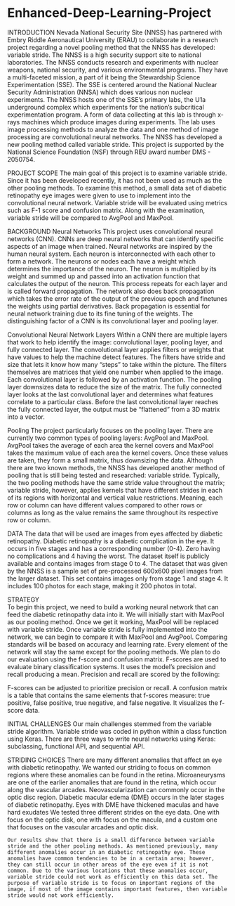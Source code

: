 # Enhanced-Deep-Learning-Project

 

INTRODUCTION 
Nevada National Security Site (NNSS) has partnered with Embry Riddle Aeronautical University (ERAU) to collaborate in a research project regarding a novel pooling method that the NNSS has developed: variable stride. The NNSS is a high security support site to national laboratories. The NNSS conducts research and experiments with nuclear weapons, national security, and various environmental programs. They have a multi-faceted mission, a part of it being the Stewardship Science Experimentation (SSE). The SSE is centered around the National Nuclear Security Administration (NNSA) which does various non nuclear experiments. The NNSS hosts one of the SSE’s primary labs, the U1a underground complex which experiments for the nation’s subcritical experimentation program. A form of data collecting at this lab is through x-rays machines which produce images during experiments. The lab uses image processing methods to analyze the data and one method of image processing are convolutional neural networks. The NNSS has developed a new pooling method called variable stride. This project is supported by the National Science Foundation (NSF) through REU award number DMS - 2050754. 
 
PROJECT SCOPE
 The main goal of this project is to examine variable stride. Since it has been developed recently, it has not been used as much as the other pooling methods. To examine this method, a small data set of diabetic retinopathy eye images were given to use to implement into the convolutional neural network. Variable stride will be evaluated using metrics such as F-1 score and confusion matrix. Along with the examination, variable stride will be compared to AvgPool and MaxPool.
 
BACKGROUND
Neural Networks 
This project uses convolutional neural networks (CNN). CNNs are deep neural networks that can identify specific aspects of an image when trained. Neural networks are inspired by the human neural system. Each neuron is interconnected with each other to form a network. The neurons or nodes each have a weight which determines the importance of the neuron. The neuron is multiplied by its weight and summed up and passed into an activation function that calculates the output of the neuron. This process repeats for each layer and is called forward propagation. The network also does back propagation which takes the error rate of the output of the previous epoch and finetunes the weights using partial derivatives. Back propagation is essential for neural network training due to its fine tuning of the weights. The distinguishing factor of a CNN is its convolutional layer and pooling layer.


Convolutional Neural Network Layers
Within a CNN there are multiple layers that work to help identify the image: convolutional layer, pooling layer, and fully connected layer. The convolutional layer applies filters or weights that have values to help the machine detect features. The filters have stride and size that lets it know how many “steps” to take within the picture. The filters themselves are matrices that yield one number when applied to the image. Each convolutional layer is followed by an activation function. The pooling layer downsizes data to reduce the size of the matrix. The fully connected layer looks at the last convolutional layer and determines what features correlate to a particular class. Before the last convolutional layer reaches the fully connected layer, the output must be “flattened” from a 3D matrix into a vector.  
 
Pooling
The project particularly focuses on the pooling layer. There are currently two common types of pooling layers: AvgPool and MaxPool. AvgPool takes the average of each area the kernel covers and MaxPool takes the maximum value of each area the kernel covers. Once these values are taken, they form a small matrix, thus downsizing the data. Although there are two known methods, the NNSS has developed another method of pooling that is still being tested and researched: variable stride. Typically, the two pooling methods have the same stride value throughout the matrix; variable stride, however, applies kernels that have different strides in each of its regions with horizontal and vertical value restrictions. Meaning, each row or column can have different values compared to other rows or columns as long as the value remains the same throughout its respective row or column.
 

 

DATA 
The data that will be used are images from eyes affected by diabetic retinopathy. Diabetic retinopathy is a diabetic complication in the eye. It occurs in five stages and has a corresponding number (0-4). Zero having no complications and 4 having the worst. The dataset itself is publicly available and contains images from stage 0 to 4. The dataset that was given by the NNSS is a sample set of pre-processed 600x600 pixel images from the larger dataset. This set contains images only from stage 1 and stage 4. It includes 100 photos for each stage, making it 200 photos in total. 
 
                  

STRATEGY  
To begin this project, we need to build a working neural network that can feed the diabetic retinopathy data into it. We will initially start with MaxPool as our pooling method. Once we get it working,  MaxPool will be replaced with variable stride. Once variable stride is fully implemented into the network, we can begin to compare it with MaxPool and AvgPool. Comparing standards will be based on accuracy and learning rate. Every element of the network will stay the same except for the pooling methods. 
We plan to do our evaluation using the f-score and confusion matrix. F-scores are used to evaluate binary classification systems. It uses the model’s precision and recall producing a mean. Precision and recall are scored by the following: 
 
F-scores can be adjusted to prioritize precision or recall. A confusion matrix is a table that contains the same elements that f-scores measure: true positive, false positive, true negative, and false negative. It visualizes the f-score data. 
      
INITIAL CHALLENGES
Our main challenges stemmed from the variable stride algorithm. Variable stride was coded in python within a class function using Keras. There are three ways to write neural networks using Keras: subclassing, functional API, and sequential API. 

STRIDING CHOICES
 There are many different anomalies that affect an eye with diabetic retinopathy. We wanted our striding to focus on common regions where these anomalies can be found in the retina. Microaneurysms are one of the earlier anomalies that are found in the retina, which occur along the vascular arcades. Neovascularization can commonly occur in the optic disc region. Diabetic macular edema (DME) occurs in the later stages of diabetic retinopathy. Eyes with DME have thickened maculas and have hard exudates We tested three different strides on the eye data. One with focus on the optic disk, one with focus on the macula, and a custom one that focuses on the vascular arcades and optic disk.

	Our results show that there is a small difference between variable stride and the other pooling methods. As mentioned previously, many different anomalies occur in an diabetic retinopathy eye. These anomalies have common tendencies to be in a certain area; however, they can still occur in other areas of the eye even if it is not common. Due to the various locations that these anomalies occur, variable stride could not work as efficiently on this data set. The purpose of variable stride is to focus on important regions of the image, if most of the image contains important features, then variable stride would not work efficiently. 
